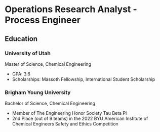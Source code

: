 # Operations Research Analyst - Process Engineer

## Education
### University of Utah
Master of Science, Chemical Engineering
- GPA: 3.6
- Scholarships: Massoth Fellowship, International Student Scholarship

### Brigham Young University
Bachelor of Science, Chemical Engineering
- Member of The Engineering Honor Society Tau Beta Pi
- 2nd Place (out of 9 teams) in the 2022 BYU American Institute of Chemical Engineers Safety and Ethics Competition
